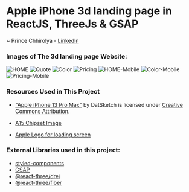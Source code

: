 # Apple iPhone 3d landing page in ReactJS, ThreeJs & GSAP

~ Prince Chhirolya - [LinkedIn](https://www.likedin.com/in/princechhirolya/)

### Images of The 3d landing page Website:

![HOME](./website-images/home-section-desktop.png)
![Quote](./website-images/quote.png)
![Color](./website-images/color-section.png)
![Pricing](./website-images/pricing-section.png)
![HOME-Mobile](./website-images/home-section-mobile.png)
![Color-Mobile](./website-images/color-section-mobile.png)
![Pricing-Mobile](./website-images/pricing-section-mobile.png)

### Resources Used in This Project

- ["Apple iPhone 13 Pro Max"](https://skfb.ly/o7nDN) by DatSketch is licensed under [Creative Commons Attribution](http://creativecommons.org/licenses/by/4.0/). <br />

- [A15 Chipset Image](https://wccftech.com/a15-bionic-underclocked-cpu-new-gpu-configurations-and-more-details-not-shared/) <br/>

- [Apple Logo for loading screen](https://www.iconfinder.com/icons/104447/apple_logo_icon)

### External Libraries used in this project:

- [styled-components](https://styled-components.com/docs/advanced) <br />
- [GSAP](https://greensock.com/gsap/) <br />
- [@react-three/drei](https://www.npmjs.com/package/@react-three/drei) <br />
- [@react-three/fiber](https://www.npmjs.com/package/@react-three/fiber) <br />


